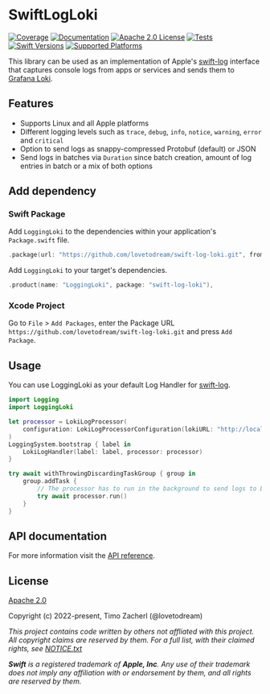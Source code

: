 # SwiftLogLoki

[![Coverage](https://codecov.io/gh/lovetodream/swift-log-loki/graph/badge.svg?token=Q70PZWS0T2)][Coverage]
[![Documentation](http://img.shields.io/badge/read_the-docs-2196f3.svg)][Documentation]
[![Apache 2.0 License](https://img.shields.io/badge/license-Apache%202.0-brightgreen)][Apache License]
[![Tests](https://github.com/lovetodream/swift-log-loki/actions/workflows/tests.yml/badge.svg)](https://github.com/lovetodream/swift-log-loki/actions/workflows/tests.yml)
[![Swift Versions](https://img.shields.io/endpoint?url=https%3A%2F%2Fswiftpackageindex.com%2Fapi%2Fpackages%2Flovetodream%2Fswift-log-loki%2Fbadge%3Ftype%3Dswift-versions)](https://swiftpackageindex.com/lovetodream/swift-log-loki)
[![Supported Platforms](https://img.shields.io/endpoint?url=https%3A%2F%2Fswiftpackageindex.com%2Fapi%2Fpackages%2Flovetodream%2Fswift-log-loki%2Fbadge%3Ftype%3Dplatforms)](https://swiftpackageindex.com/lovetodream/swift-log-loki)

This library can be used as an implementation of Apple's [swift-log](https://github.com/apple/swift-log) interface that captures console logs from apps or services and sends them to [Grafana Loki](https://grafana.com/oss/loki).

## Features

- Supports Linux and all Apple platforms
- Different logging levels such as `trace`, `debug`, `info`, `notice`, `warning`, `error` and `critical`
- Option to send logs as snappy-compressed Protobuf (default) or JSON
- Send logs in batches via `Duration` since batch creation, amount of log entries in batch or a mix of both options

## Add dependency

### Swift Package

Add `LoggingLoki` to the dependencies within your application's `Package.swift` file.

```swift
.package(url: "https://github.com/lovetodream/swift-log-loki.git", from: "2.0.0"),
```

Add `LoggingLoki` to your target's dependencies.

```swift
.product(name: "LoggingLoki", package: "swift-log-loki"),
``` 

### Xcode Project

Go to `File` > `Add Packages`, enter the Package URL `https://github.com/lovetodream/swift-log-loki.git` and press `Add Package`.


## Usage

You can use LoggingLoki as your default Log Handler for [swift-log](https://github.com/apple/swift-log).

```swift
import Logging
import LoggingLoki

let processor = LokiLogProcessor(
    configuration: LokiLogProcessorConfiguration(lokiURL: "http://localhost:3100")
)
LoggingSystem.bootstrap { label in
    LokiLogHandler(label: label, processor: processor)
}

try await withThrowingDiscardingTaskGroup { group in
    group.addTask {
        // The processor has to run in the background to send logs to Loki.
        try await processor.run()
    }
}
```

## API documentation

For more information visit the [API reference][Documentation].

## License

[Apache 2.0][Apache License]

Copyright (c) 2022-present, Timo Zacherl (@lovetodream)

_This project contains code written by others not affliated with this project. All copyright claims are reserved by them. For a full list, with their claimed rights, see [NOTICE.txt](NOTICE.txt)_

_**Swift** is a registered trademark of **Apple, Inc**. Any use of their trademark does not imply any affiliation with or endorsement by them, and all rights are reserved by them._

[Coverage]: https://codecov.io/gh/lovetodream/swift-log-loki
[Documentation]: https://swiftpackageindex.com/lovetodream/swift-log-loki/documentation/loggingloki
[Apache License]: LICENSE
